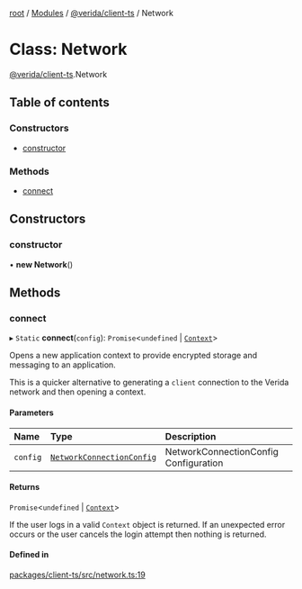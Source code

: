 [root](../README.md) / [Modules](../modules.md) / [@verida/client-ts](../modules/verida_client_ts.md) / Network

# Class: Network

[@verida/client-ts](../modules/verida_client_ts.md).Network

## Table of contents

### Constructors

- [constructor](verida_client_ts.Network.md#constructor)

### Methods

- [connect](verida_client_ts.Network.md#connect)

## Constructors

### constructor

• **new Network**()

## Methods

### connect

▸ `Static` **connect**(`config`): `Promise`<`undefined` \| [`Context`](verida_client_ts.Context.md)\>

Opens a new application context to provide encrypted storage and messaging to an application.

This is a quicker alternative to generating a `client` connection to the Verida network
and then opening a context.

#### Parameters

| Name | Type | Description |
| :------ | :------ | :------ |
| `config` | [`NetworkConnectionConfig`](../interfaces/verida_client_ts._internal_.NetworkConnectionConfig.md) | NetworkConnectionConfig Configuration |

#### Returns

`Promise`<`undefined` \| [`Context`](verida_client_ts.Context.md)\>

If the user logs in a valid `Context` object is returned. If an unexpected error occurs or the user cancels the login attempt then nothing is returned.

#### Defined in

[packages/client-ts/src/network.ts:19](https://github.com/verida/verida-js/blob/039856c/packages/client-ts/src/network.ts#L19)
